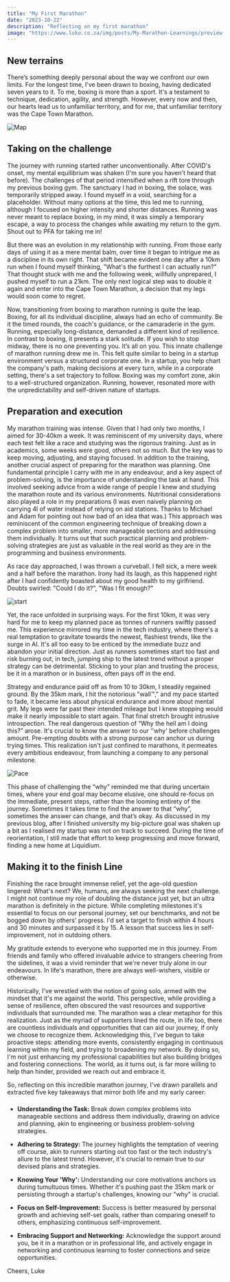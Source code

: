 ```yaml
---
title: "My First Marathon"
date: "2023-10-22"
description: "Reflecting on my first marathon"
image: "https://www.luko.co.za/img/posts/My-Marathon-Learnings/preview.webp"
---
```


## New terrains

There’s something deeply personal about the way we confront our own limits. For the longest time, I’ve been drawn to boxing, having dedicated seven years to it. To me, boxing is more than a sport. It's a testament to technique, dedication, agility, and strength. However, every now and then, our hearts lead us to unfamiliar territory, and for me, that unfamiliar territory was the Cape Town Marathon.

![Map](/img/posts/My-Marathon-Learnings/map.jpg)

## Taking on the challenge

The journey with running started rather unconventionally. After COVID's onset, my mental equilibrium was shaken (I'm sure you haven't heard that before). The challenges of that period intensified when a rift tore through my previous boxing gym. The sanctuary I had in boxing, the solace, was temporarily stripped away. I found myself in a void, searching for a placeholder. Without many options at the time, this led me to running, although I focused on higher intensity and shorter distances. Running was never meant to replace boxing, in my mind, it was simply a temporary escape, a way to process the changes while awaiting my return to the gym. Shout out to PFA for taking me in!

But there was an evolution in my relationship with running. From those early days of using it as a mere mental balm, over time it began to intrigue me as a discipline in its own right. That shift became evident one day after a 10km run when I found myself thinking, "What's the furthest I can actually run?" That thought stuck with me and the following week, willfully unprepared, I pushed myself to run a 21km. The only next logical step was to double it again and enter into the Cape Town Marathon, a decision that my legs would soon come to regret.

Now, transitioning from boxing to marathon running is quite the leap. Boxing, for all its individual discipline, always had an echo of community. Be it the timed rounds, the coach's guidance, or the camaraderie in the gym. Running, especially long-distance, demanded a different kind of resilience. In contrast to boxing, it presents a stark solitude. If you wish to stop midway, there is no one preventing you. It’s all on you. This innate challenge of marathon running drew me in.
This felt quite similar to being in a startup environment versus a structured corporate one. In a startup, you help chart the company's path, making decisions at every turn, while in a corporate setting, there's a set trajectory to follow. Boxing was my comfort zone, akin to a well-structured organization. Running, however, resonated more with the unpredictability and self-driven nature of startups.

## Preparation and execution

My marathon training was intense. Given that I had only two months, I aimed for 30-40km a week. It was reminiscent of my university days, where each test felt like a race and studying was the rigorous training. Just as in academics, some weeks were good, others not so much. But the key was to keep moving, adjusting, and staying focused. In addition to the training, another crucial aspect of preparing for the marathon was planning. One fundamental principle I carry with me in any endeavour, and a key aspect of problem-solving, is the importance of understanding the task at hand. This involved seeking advice from a wide range of people I knew and studying the marathon route and its various environments. Nutritional considerations also played a role in my preparations (I was even naively planning on carrying 4l of water instead of relying on aid stations. Thanks to Michael and Adam for pointing out how bad of an idea that was.) This approach was reminiscent of the common engineering technique of breaking down a complex problem into smaller, more manageable sections and addressing them individually. It turns out that such practical planning and problem-solving strategies are just as valuable in the real world as they are in the programming and business environments.

As race day approached, I was thrown a curveball. I fell sick, a mere week and a half before the marathon. Irony had its laugh, as this happened right after I had confidently boasted about my good health to my girlfriend. Doubts swirled: "Could I do it?", "Was I fit enough?"

![start](/img/posts/My-Marathon-Learnings/start.jpg)

Yet, the race unfolded in surprising ways. For the first 10km, it was very hard for me to keep my planned pace as tonnes of runners swiftly passed me. This experience mirrored my time in the tech industry, where there's a real temptation to gravitate towards the newest, flashiest trends, like the surge in AI. It's all too easy to be enticed by the immediate buzz and abandon your initial direction. Just as runners sometimes start too fast and risk burning out, in tech, jumping ship to the latest trend without a proper strategy can be detrimental. Sticking to your plan and trusting the process, be it in a marathon or in business, often pays off in the end.

Strategy and endurance paid off as from 10 to 30km, I steadily regained ground. By the 35km mark, I hit the notorious "wall™," and my pace started to fade, it became less about physical endurance and more about mental grit. My legs were far past their intended mileage but I knew stopping would make it nearly impossible to start again. That final stretch brought intrusive introspection. The real dangerous question of “Why the hell am I doing this?” arose. It's crucial to know the answer to our ‘'why' before challenges amount. Pre-empting doubts with a strong purpose can anchor us during trying times. This realization isn't just confined to marathons, it permeates every ambitious endeavour, from launching a company to any personal milestone.

![Pace](/img/posts/My-Marathon-Learnings/pace.jpg)

This phase of challenging the “why” reminded me that during uncertain times, where your end goal may become elusive, one should re-focus on the immediate, present steps, rather than the looming entirety of the journey. Sometimes it takes time to find the answer to that “why”, sometimes the answer can change, and that’s okay. As discussed in my previous blog, after I finished university my big-picture goal was shaken up a bit as I realised my startup was not on track to succeed. During the time of reorientation, I still made that effort to keep progressing and move forward, finding a new home at Liquidium.

## Making it to the finish Line

Finishing the race brought immense relief, yet the age-old question lingered: What's next? We, humans, are always seeking the next challenge. I might not continue my role of doubling the distance just yet, but an ultra marathon is definitely in the picture. While completing milestones it's essential to focus on our personal journey, set our benchmarks, and not be bogged down by others' progress. I'd set a target to finish within 4 hours and 30 minutes and surpassed it by 15. A lesson that success lies in self-improvement, not in outdoing others.

My gratitude extends to everyone who supported me in this journey. From friends and family who offered invaluable advice to strangers cheering from the sidelines, it was a vivid reminder that we're never truly alone in our endeavours. In life's marathon, there are always well-wishers, visible or otherwise.

Historically, I've wrestled with the notion of going solo, armed with the mindset that it's me against the world. This perspective, while providing a sense of resilience, often obscured the vast resources and supportive individuals that surrounded me. The marathon was a clear metaphor for this realization. Just as the myriad of supporters lined the route, in life too, there are countless individuals and opportunities that can aid our journey, if only we choose to recognize them. Acknowledging this, I've begun to take proactive steps: attending more events, consistently engaging in continuous learning within my field, and trying to broadening my network. By doing so, I'm not just enhancing my professional capabilities but also building bridges and fostering connections. The world, as it turns out, is far more willing to help than hinder, provided we reach out and embrace it.

So, reflecting on this incredible marathon journey, I've drawn parallels and extracted five key takeaways that mirror both life and my early career:

###

- **Understanding the Task:** Break down complex problems into manageable sections and address them individually, drawing on advice and planning, akin to engineering or business problem-solving strategies.

- **Adhering to Strategy:** The journey highlights the temptation of veering off course, akin to runners starting out too fast or the tech industry's allure to the latest trend. However, it's crucial to remain true to our devised plans and strategies.

- **Knowing Your 'Why':** Understanding our core motivations anchors us during tumultuous times. Whether it's pushing past the 35km mark or persisting through a startup's challenges, knowing our "why" is crucial.

- **Focus on Self-Improvement:** Success is better measured by personal growth and achieving self-set goals, rather than comparing oneself to others, emphasizing continuous self-improvement.

- **Embracing Support and Networking:** Acknowledge the support around you, be it in a marathon or in professional life, and actively engage in networking and continuous learning to foster connections and seize opportunities.

Cheers,
Luke
